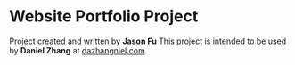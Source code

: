 # Website Portfolio Project
Project created and written by **Jason Fu**
This project is intended to be used by **Daniel Zhang** at [dazhangniel.com](https://www.dazhangniel.com). 
